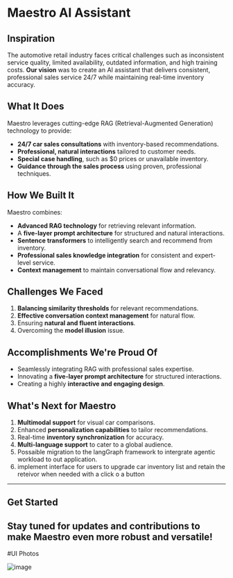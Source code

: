 # Maestro AI Assistant

## Inspiration
The automotive retail industry faces critical challenges such as inconsistent service quality, limited availability, outdated information, and high training costs. **Our vision** was to create an AI assistant that delivers consistent, professional sales service 24/7 while maintaining real-time inventory accuracy.

## What It Does
Maestro leverages cutting-edge RAG (Retrieval-Augmented Generation) technology to provide:
- **24/7 car sales consultations** with inventory-based recommendations.
- **Professional, natural interactions** tailored to customer needs.
- **Special case handling**, such as $0 prices or unavailable inventory.
- **Guidance through the sales process** using proven, professional techniques.

## How We Built It
Maestro combines:
- **Advanced RAG technology** for retrieving relevant information.
- A **five-layer prompt architecture** for structured and natural interactions.
- **Sentence transformers** to intelligently search and recommend from inventory.
- **Professional sales knowledge integration** for consistent and expert-level service.
- **Context management** to maintain conversational flow and relevancy.

## Challenges We Faced
1. **Balancing similarity thresholds** for relevant recommendations.
2. **Effective conversation context management** for natural flow.
3. Ensuring **natural and fluent interactions**.
4. Overcoming the **model illusion** issue.

## Accomplishments We're Proud Of
- Seamlessly integrating RAG with professional sales expertise.
- Innovating a **five-layer prompt architecture** for structured interactions.
- Creating a highly **interactive and engaging design**.

## What's Next for Maestro
1. **Multimodal support** for visual car comparisons.
2. Enhanced **personalization capabilities** to tailor recommendations.
3. Real-time **inventory synchronization** for accuracy.
4. **Multi-language support** to cater to a global audience.
5. Possaible migration to the langGraph framework to intergrate agentic workload to out application.
6. implement interface for users to upgrade car inventory list and retain the reteivor when needed with a click o a button

---

## Get Started
Stay tuned for updates and contributions to make Maestro even more robust and versatile!
---
#UI Photos

![image](https://github.com/user-attachments/assets/103b0d88-e94f-4c80-bb68-0af05680b3be)
